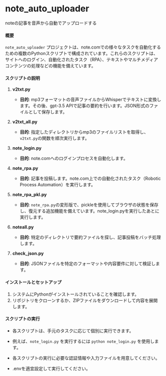 # note_auto_uploader
noteの記事を音声から自動でアップロードする


#### 概要
`note_auto_uploader` プロジェクトは、note.comでの様々なタスクを自動化するための複数のPythonスクリプトで構成されています。これらのスクリプトは、サイトへのログイン、自動化されたタスク（RPA）、テキストやマルチメディアコンテンツの処理などの機能を備えています。

#### スクリプトの説明

1. **v2txt.py**
   - **目的**: mp3フォーマットの音声ファイルからWhisperでテキストに変換します。その後、gpt-3.5 APIで記事の要約を行います。JSON形式のファイルとして保存します。

2. **v2txt_all.py**
   - **目的**: 指定したディレクトリからmp3のファイルリストを取得し、`v2txt.py`の関数を順次実行します。

2. **note_login.py**
   - **目的**: note.comへのログインプロセスを自動化します。

3. **note_rpa.py**
   - **目的**: 記事を投稿します。note.com上での自動化されたタスク（Robotic Process Automation）を実行します。

4. **note_rpa_pkl.py**
   - **目的**: `note_rpa.py`の変形版で、pickleを使用してブラウザの状態を保存し、復元する追加機能を備えています。note_login.pyを実行したあとに実行します。

5. **noteall.py**
   - **目的**: 特定のディレクトリで要約ファイルを探し、記事投稿をバッチ処理します。

1. **check_json.py**
   - **目的**: JSONファイルを特定のフォーマットや内容要件に対して検証します。


#### インストールとセットアップ

1. システムにPythonがインストールされていることを確認します。
2. リポジトリをクローンするか、ZIPファイルをダウンロードして内容を展開します。

#### スクリプトの実行

- 各スクリプトは、手元のタスクに応じて個別に実行できます。
- 例えば、`note_login.py` を実行するには `python note_login.py` を使用します。
- 各スクリプトの実行に必要な認証情報や入力ファイルを用意してください。

- .envを適宜設定して実行してください。
